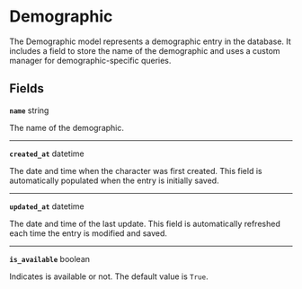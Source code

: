 # Demographic <Badge type="danger" text="model" />

The Demographic model represents a demographic entry in the database. It includes a field to store the name of the demographic and uses a custom manager for demographic-specific queries.

## Fields

**`name`** string

The name of the demographic.

---

**`created_at`** datetime

The date and time when the character was first created. This field is automatically populated when the entry is initially saved.

---

**`updated_at`** datetime

The date and time of the last update. This field is automatically refreshed each time the entry is modified and saved.

---

**`is_available`** boolean

Indicates is available or not. The default value is `True`.

